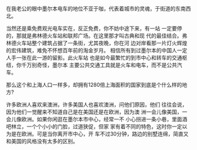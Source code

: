 


在我老公的眼中墨尔本电车的地位不亚于咖，代表着城市的灵魂，于街道的东南西北。

当然还是乘免费观光电车实在，反正免费，你不妨中途下来，有一站 一定要停的，那就是弗林德火车站和联邦广场。在这里那才叫古典和现 代的最佳结合。弗林德火车站整个建筑占据了一条街，尤其夜晚，你在河 边对岸看那一片灯火辉煌的宏伟建筑，难免不怀想百年前的淘金岁月。 相信所有到过墨尔本的中国人一定人手一张在此一游的留影。此火车站 也是如今最繁忙的到市中心和转车的交通枢纽，你千万别奇怪，墨尔本 主要公共交通工具就是火车和电车，而不是公共汽车。

那么这个和上海人口一样多，却拥有1280倍上海面积的国家到底是个什么样的地方?

许多欧洲人喜欢来澳洲，许多美国人也喜欢澳洲，问他们原因，他们 往往会说，因为他们一觉醒来不知道自己是在美国还是在欧洲，因为澳 洲一会儿像美国，一会儿像欧洲。如果你闲逛在墨尔本市中心，经常一不 小心拐进一条小巷，里面酒吧林立，一个个小小的门脸，过道狭促，但家 家有着不同的特色，这时你一定以为是在欧洲。可是当你离开市中心，开 车不过30分钟，路边的别墅连绵，简直又和美国的风格没有太多的区别。